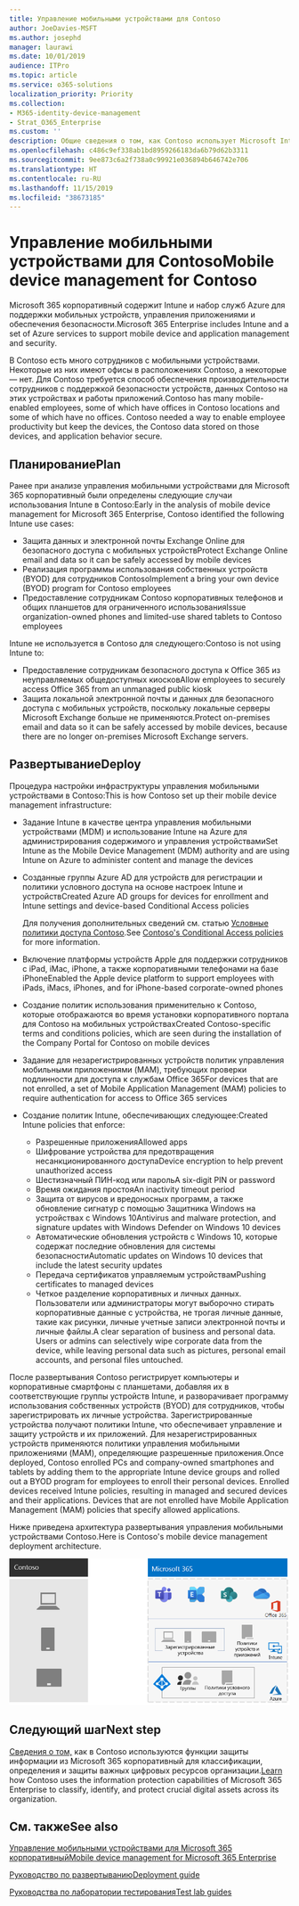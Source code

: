 ```yaml
---
title: Управление мобильными устройствами для Contoso
author: JoeDavies-MSFT
ms.author: josephd
manager: laurawi
ms.date: 10/01/2019
audience: ITPro
ms.topic: article
ms.service: o365-solutions
localization_priority: Priority
ms.collection:
- M365-identity-device-management
- Strat_O365_Enterprise
ms.custom: ''
description: Общие сведения о том, как Contoso использует Microsoft Intune в Microsoft 365 корпоративный для управления устройствами и работающими на них приложениями.
ms.openlocfilehash: c486c9ef338ab1bd8959266183da6b79d62b3311
ms.sourcegitcommit: 9ee873c6a2f738a0c99921e036894b646742e706
ms.translationtype: HT
ms.contentlocale: ru-RU
ms.lasthandoff: 11/15/2019
ms.locfileid: "38673185"
---
```

# <a name="mobile-device-management-for-contoso"></a><span data-ttu-id="e956e-103">Управление мобильными устройствами для Contoso</span><span class="sxs-lookup"><span data-stu-id="e956e-103">Mobile device management for Contoso</span></span>

<span data-ttu-id="e956e-104">Microsoft 365 корпоративный содержит Intune и набор служб Azure для поддержки мобильных устройств, управления приложениями и обеспечения безопасности.</span><span class="sxs-lookup"><span data-stu-id="e956e-104">Microsoft 365 Enterprise includes Intune and a set of Azure services to support mobile device and application management and security.</span></span>

<span data-ttu-id="e956e-p101">В Contoso есть много сотрудников с мобильными устройствами. Некоторые из них имеют офисы в расположениях Contoso, а некоторые — нет. Для Contoso требуется способ обеспечения производительности сотрудников с поддержкой безопасности устройств, данных Contoso на этих устройствах и работы приложений.</span><span class="sxs-lookup"><span data-stu-id="e956e-p101">Contoso has many mobile-enabled employees, some of which have offices in Contoso locations and some of which have no offices. Contoso needed a way to enable employee productivity but keep the devices, the Contoso data stored on those devices, and application behavior secure.</span></span>

## <a name="plan"></a><span data-ttu-id="e956e-107">Планирование</span><span class="sxs-lookup"><span data-stu-id="e956e-107">Plan</span></span>

<span data-ttu-id="e956e-108">Ранее при анализе управления мобильными устройствами для Microsoft 365 корпоративный были определены следующие случаи использования Intune в Contoso:</span><span class="sxs-lookup"><span data-stu-id="e956e-108">Early in the analysis of mobile device management for Microsoft 365 Enterprise, Contoso identified the following Intune use cases:</span></span>

- <span data-ttu-id="e956e-109">Защита данных и электронной почты Exchange Online для безопасного доступа с мобильных устройств</span><span class="sxs-lookup"><span data-stu-id="e956e-109">Protect Exchange Online email and data so it can be safely accessed by mobile devices</span></span>
- <span data-ttu-id="e956e-110">Реализация программы использования собственных устройств (BYOD) для сотрудников Contoso</span><span class="sxs-lookup"><span data-stu-id="e956e-110">Implement a bring your own device (BYOD) program for Contoso employees</span></span>
- <span data-ttu-id="e956e-111">Предоставление сотрудникам Contoso корпоративных телефонов и общих планшетов для ограниченного использования</span><span class="sxs-lookup"><span data-stu-id="e956e-111">Issue organization-owned phones and limited-use shared tablets to Contoso employees</span></span>

<span data-ttu-id="e956e-112">Intune не используется в Contoso для следующего:</span><span class="sxs-lookup"><span data-stu-id="e956e-112">Contoso is not using Intune to:</span></span>

- <span data-ttu-id="e956e-113">Предоставление сотрудникам безопасного доступа к Office 365 из неуправляемых общедоступных киосков</span><span class="sxs-lookup"><span data-stu-id="e956e-113">Allow employees to securely access Office 365 from an unmanaged public kiosk</span></span>
- <span data-ttu-id="e956e-114">Защита локальной электронной почты и данных для безопасного доступа с мобильных устройств, поскольку локальные серверы Microsoft Exchange больше не применяются.</span><span class="sxs-lookup"><span data-stu-id="e956e-114">Protect on-premises email and data so it can be safely accessed by mobile devices, because there are no longer on-premises Microsoft Exchange servers.</span></span>

## <a name="deploy"></a><span data-ttu-id="e956e-115">Развертывание</span><span class="sxs-lookup"><span data-stu-id="e956e-115">Deploy</span></span>

<span data-ttu-id="e956e-116">Процедура настройки инфраструктуры управления мобильными устройствами в Contoso:</span><span class="sxs-lookup"><span data-stu-id="e956e-116">This is how Contoso set up their mobile device management infrastructure:</span></span>

- <span data-ttu-id="e956e-117">Задание Intune в качестве центра управления мобильными устройствами (MDM) и использование Intune на Azure для администрирования содержимого и управления устройствами</span><span class="sxs-lookup"><span data-stu-id="e956e-117">Set Intune as the Mobile Device Management (MDM) authority and are using Intune on Azure to administer content and manage the devices</span></span>
- <span data-ttu-id="e956e-118">Созданные группы Azure AD для устройств для регистрации и политики условного доступа на основе настроек Intune и устройств</span><span class="sxs-lookup"><span data-stu-id="e956e-118">Created Azure AD groups for devices for enrollment and Intune settings and device-based Conditional Access policies</span></span>

  <span data-ttu-id="e956e-119">Для получения дополнительных сведений см. статью [Условные политики доступа Contoso](contoso-identity.md#conditional-access-policies-for-identity-and-device-access).</span><span class="sxs-lookup"><span data-stu-id="e956e-119">See [Contoso's Conditional Access policies](contoso-identity.md#conditional-access-policies-for-identity-and-device-access) for more information.</span></span>

- <span data-ttu-id="e956e-120">Включение платформы устройств Apple для поддержки сотрудников с iPad, iMac, iPhone, а также корпоративными телефонами на базе iPhone</span><span class="sxs-lookup"><span data-stu-id="e956e-120">Enabled the Apple device platform to support employees with iPads, iMacs, iPhones, and for iPhone-based corporate-owned phones</span></span>
- <span data-ttu-id="e956e-121">Создание политик использования применительно к Contoso, которые отображаются во время установки корпоративного портала для Contoso на мобильных устройствах</span><span class="sxs-lookup"><span data-stu-id="e956e-121">Created Contoso-specific terms and conditions policies, which are seen during the installation of the Company Portal for Contoso on mobile devices</span></span>
- <span data-ttu-id="e956e-122">Задание для незарегистрированных устройств политик управления мобильными приложениями (MAM), требующих проверки подлинности для доступа к службам Office 365</span><span class="sxs-lookup"><span data-stu-id="e956e-122">For devices that are not enrolled, a set of Mobile Application Management (MAM) policies to require authentication for access to Office 365 services</span></span>
- <span data-ttu-id="e956e-123">Создание политик Intune, обеспечивающих следующее:</span><span class="sxs-lookup"><span data-stu-id="e956e-123">Created Intune policies that enforce:</span></span>
  - <span data-ttu-id="e956e-124">Разрешенные приложения</span><span class="sxs-lookup"><span data-stu-id="e956e-124">Allowed apps</span></span>
  - <span data-ttu-id="e956e-125">Шифрование устройства для предотвращения несанкционированного доступа</span><span class="sxs-lookup"><span data-stu-id="e956e-125">Device encryption to help prevent unauthorized access</span></span>
  - <span data-ttu-id="e956e-126">Шестизначный ПИН-код или пароль</span><span class="sxs-lookup"><span data-stu-id="e956e-126">A six-digit PIN or password</span></span>
  - <span data-ttu-id="e956e-127">Время ожидания простоя</span><span class="sxs-lookup"><span data-stu-id="e956e-127">An inactivity timeout period</span></span>
  - <span data-ttu-id="e956e-128">Защита от вирусов и вредоносных программ, а также обновление сигнатур с помощью Защитника Windows на устройствах с Windows 10</span><span class="sxs-lookup"><span data-stu-id="e956e-128">Antivirus and malware protection, and signature updates with Windows Defender on Windows 10 devices</span></span>
  - <span data-ttu-id="e956e-129">Автоматические обновления устройств с Windows 10, которые содержат последние обновления для системы безопасности</span><span class="sxs-lookup"><span data-stu-id="e956e-129">Automatic updates on Windows 10 devices that include the latest security updates</span></span>
  - <span data-ttu-id="e956e-130">Передача сертификатов управляемым устройствам</span><span class="sxs-lookup"><span data-stu-id="e956e-130">Pushing certificates to managed devices</span></span>
  - <span data-ttu-id="e956e-p102">Четкое разделение корпоративных и личных данных. Пользователи или администраторы могут выборочно стирать корпоративные данные с устройства, не трогая личные данные, такие как рисунки, личные учетные записи электронной почты и личные файлы.</span><span class="sxs-lookup"><span data-stu-id="e956e-p102">A clear separation of business and personal data. Users or admins can selectively wipe corporate data from the device, while leaving personal data such as pictures, personal email accounts, and personal files untouched.</span></span>

<span data-ttu-id="e956e-p103">После развертывания Contoso регистрирует компьютеры и корпоративные смартфоны с планшетами, добавляя их в соответствующие группы устройств Intune, и разворачивает программу использования собственных устройств (BYOD) для сотрудников, чтобы зарегистрировать их личные устройства. Зарегистрированные устройства получают политики Intune, что обеспечивает управление и защиту устройств и их приложений. Для незарегистрированных устройств применяются политики управления мобильными приложениями (MAM), определяющие разрешенные приложения.</span><span class="sxs-lookup"><span data-stu-id="e956e-p103">Once deployed, Contoso enrolled PCs and company-owned smartphones and tablets by adding them to the appropriate Intune device groups and rolled out a BYOD program for employees to enroll their personal devices. Enrolled devices received Intune policies, resulting in managed and secured devices and their applications. Devices that are not enrolled have Mobile Application Management (MAM) policies that specify allowed applications.</span></span>

<span data-ttu-id="e956e-136">Ниже приведена архитектура развертывания управления мобильными устройствами Contoso.</span><span class="sxs-lookup"><span data-stu-id="e956e-136">Here is Contoso's mobile device management deployment architecture.</span></span>

![Инфраструктура развертывания управления мобильными устройствами Contoso](./media/contoso-mdm/contoso-mdm-fig1.png)

## <a name="next-step"></a><span data-ttu-id="e956e-138">Следующий шаг</span><span class="sxs-lookup"><span data-stu-id="e956e-138">Next step</span></span>

<span data-ttu-id="e956e-139">[Сведения о том,](contoso-info-protect.md) как в Contoso используются функции защиты информации из Microsoft 365 корпоративный для классификации, определения и защиты важных цифровых ресурсов организации.</span><span class="sxs-lookup"><span data-stu-id="e956e-139">[Learn](contoso-info-protect.md) how Contoso uses the information protection capabilities of Microsoft 365 Enterprise to classify, identify, and protect crucial digital assets across its organization.</span></span>

## <a name="see-also"></a><span data-ttu-id="e956e-140">См. также</span><span class="sxs-lookup"><span data-stu-id="e956e-140">See also</span></span>

[<span data-ttu-id="e956e-141">Управление мобильными устройствами для Microsoft 365 корпоративный</span><span class="sxs-lookup"><span data-stu-id="e956e-141">Mobile device management for Microsoft 365 Enterprise</span></span>](mobility-infrastructure.md)

[<span data-ttu-id="e956e-142">Руководство по развертыванию</span><span class="sxs-lookup"><span data-stu-id="e956e-142">Deployment guide</span></span>](deploy-microsoft-365-enterprise.md)

[<span data-ttu-id="e956e-143">Руководства по лаборатории тестирования</span><span class="sxs-lookup"><span data-stu-id="e956e-143">Test lab guides</span></span>](m365-enterprise-test-lab-guides.md)

